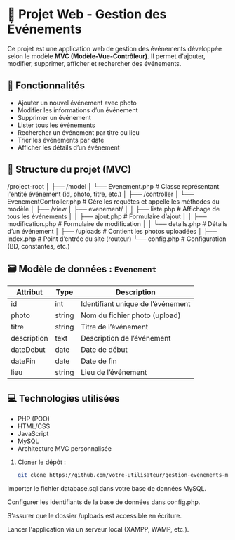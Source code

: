 # 📅 Projet Web - Gestion des Événements

Ce projet est une application web de gestion des événements développée selon le modèle **MVC (Modèle-Vue-Contrôleur)**. Il permet d'ajouter, modifier, supprimer, afficher et rechercher des événements.

## 🚀 Fonctionnalités

- Ajouter un nouvel événement avec photo
- Modifier les informations d’un événement
- Supprimer un événement
- Lister tous les événements
- Rechercher un événement par titre ou lieu
- Trier les événements par date
- Afficher les détails d’un événement

## 🧱 Structure du projet (MVC)
/project-root │ ├── /model │ └── Evenement.php # Classe représentant l'entité événement (id, photo, titre, etc.) │ ├── /controller │ └── EvenementController.php # Gère les requêtes et appelle les méthodes du modèle │ ├── /view │ ├── evenement/ │ │ ├── liste.php # Affichage de tous les événements │ │ ├── ajout.php # Formulaire d’ajout │ │ ├── modification.php # Formulaire de modification │ │ └── details.php # Détails d’un événement │ ├── /uploads # Contient les photos uploadées │ ├── index.php # Point d’entrée du site (routeur) └── config.php # Configuration (BD, constantes, etc.)
## 🗃️ Modèle de données : `Evenement`

| Attribut     | Type       | Description                        |
|--------------|------------|------------------------------------|
| id           | int        | Identifiant unique de l’événement |
| photo        | string     | Nom du fichier photo (upload)     |
| titre        | string     | Titre de l’événement              |
| description  | text       | Description de l’événement        |
| dateDebut    | date       | Date de début                     |
| dateFin      | date       | Date de fin                       |
| lieu         | string     | Lieu de l’événement               |

## 💻 Technologies utilisées

- PHP (POO)
- HTML/CSS
- JavaScript
- MySQL
- Architecture MVC personnalisée
1. Cloner le dépôt :
   ```bash
   git clone https://github.com/votre-utilisateur/gestion-evenements-mvc.git
Importer le fichier database.sql dans votre base de données MySQL.

Configurer les identifiants de la base de données dans config.php.

S’assurer que le dossier /uploads est accessible en écriture.

Lancer l'application via un serveur local (XAMPP, WAMP, etc.).
